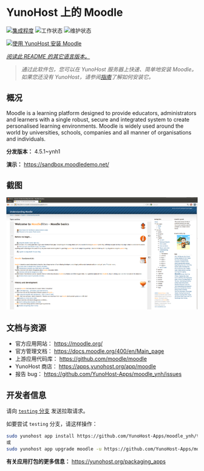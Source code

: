 <!--
注意：此 README 由 <https://github.com/YunoHost/apps/tree/master/tools/readme_generator> 自动生成
请勿手动编辑。
-->

# YunoHost 上的 Moodle

[![集成程度](https://apps.yunohost.org/badge/integration/moodle)](https://ci-apps.yunohost.org/ci/apps/moodle/)
![工作状态](https://apps.yunohost.org/badge/state/moodle)
![维护状态](https://apps.yunohost.org/badge/maintained/moodle)

[![使用 YunoHost 安装 Moodle](https://install-app.yunohost.org/install-with-yunohost.svg)](https://install-app.yunohost.org/?app=moodle)

*[阅读此 README 的其它语言版本。](./ALL_README.md)*

> *通过此软件包，您可以在 YunoHost 服务器上快速、简单地安装 Moodle。*  
> *如果您还没有 YunoHost，请参阅[指南](https://yunohost.org/install)了解如何安装它。*

## 概况

Moodle is a learning platform designed to provide educators, administrators and learners with a single robust, secure and integrated system to create personalised learning environments. Moodle is widely used around the world by universities, schools, companies and all manner of organisations and individuals.


**分发版本：** 4.5.1~ynh1

**演示：** <https://sandbox.moodledemo.net/>

## 截图

![Moodle 的截图](./doc/screenshots/Moodle_2.0_on_Firefox_4.0.png)

## 文档与资源

- 官方应用网站： <https://moodle.org/>
- 官方管理文档： <https://docs.moodle.org/400/en/Main_page>
- 上游应用代码库： <https://github.com/moodle/moodle>
- YunoHost 商店： <https://apps.yunohost.org/app/moodle>
- 报告 bug： <https://github.com/YunoHost-Apps/moodle_ynh/issues>

## 开发者信息

请向 [`testing` 分支](https://github.com/YunoHost-Apps/moodle_ynh/tree/testing) 发送拉取请求。

如要尝试 `testing` 分支，请这样操作：

```bash
sudo yunohost app install https://github.com/YunoHost-Apps/moodle_ynh/tree/testing --debug
或
sudo yunohost app upgrade moodle -u https://github.com/YunoHost-Apps/moodle_ynh/tree/testing --debug
```

**有关应用打包的更多信息：** <https://yunohost.org/packaging_apps>
